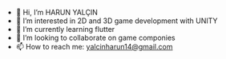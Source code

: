 - 👋 Hi, I’m HARUN YALÇIN
- 👀 I’m interested in 2D and 3D game development with UNITY
- 🌱 I’m currently learning flutter
- 💞️ I’m looking to collaborate on game componies
- 📫 How to reach me: yalcinharun14@gmail.com

<!---
ylcnhrn/ylcnhrn is a ✨ special ✨ repository because its `README.md` (this file) appears on your GitHub profile.
You can click the Preview link to take a look at your changes.
--->
